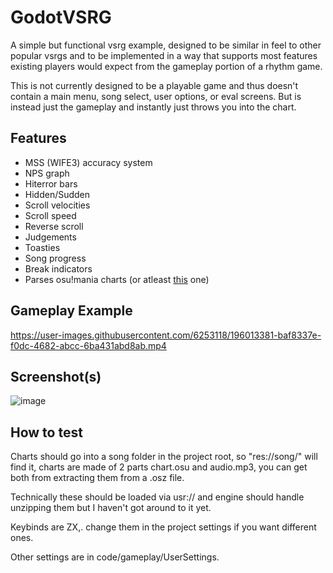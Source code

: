 # GodotVSRG

A simple but functional vsrg example, designed to be similar in feel to other popular vsrgs and to be implemented in a way that supports most features existing players would expect from the gameplay portion of a rhythm game.

This is not currently designed to be a playable game and thus doesn't contain a main menu, song select, user options, or eval screens. But is instead just the gameplay and instantly just throws you into the chart.

## Features
- MSS (WIFE3) accuracy system
- NPS graph
- Hiterror bars
- Hidden/Sudden
- Scroll velocities
- Scroll speed
- Reverse scroll
- Judgements
- Toasties
- Song progress
- Break indicators
- Parses osu!mania charts (or atleast [this](https://osu.ppy.sh/beatmapsets/1022130#mania/2138515) one)

## Gameplay Example

https://user-images.githubusercontent.com/6253118/196013381-baf8337e-f0dc-4682-abcc-6ba431abd8ab.mp4

## Screenshot(s)

![image](https://user-images.githubusercontent.com/6253118/196020698-3422f22a-beca-415f-bb83-58eebe4f0258.png)

## How to test

Charts should go into a song folder in the project root, so "res://song/" will find it, charts are made of 2 parts chart.osu and audio.mp3, you can get both from extracting them from a .osz file.

Technically these should be loaded via usr:// and engine should handle unzipping them but I haven't got around to it yet.

Keybinds are ZX,. change them in the project settings if you want different ones.

Other settings are in code/gameplay/UserSettings.
